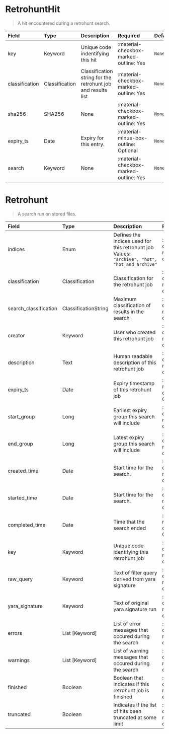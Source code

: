 [comment]: # (AUTOGENERATED MARKDOWN CONTENT. UPDATES TO ODM DOCUMENTATION SHOULD BE DONE THROUGH ASSEMBLYLINE-BASE REPO!)
# RetrohuntHit
> A hit encountered during a retrohunt search.

| Field | Type | Description | Required | Default |
| :--- | :--- | :--- | :--- | :--- |
| key | Keyword | Unique code indentifying this hit | <div style="width:100px">:material-checkbox-marked-outline: Yes</div> | `None` |
| classification | Classification | Classification string for the retrohunt job and results list | <div style="width:100px">:material-checkbox-marked-outline: Yes</div> | `None` |
| sha256 | SHA256 | None | <div style="width:100px">:material-checkbox-marked-outline: Yes</div> | `None` |
| expiry_ts | Date | Expiry for this entry. | <div style="width:100px">:material-minus-box-outline: Optional</div> | `None` |
| search | Keyword | None | <div style="width:100px">:material-checkbox-marked-outline: Yes</div> | `None` |




[comment]: # (AUTOGENERATED MARKDOWN CONTENT. UPDATES TO ODM DOCUMENTATION SHOULD BE DONE THROUGH ASSEMBLYLINE-BASE REPO!)
# Retrohunt
> A search run on stored files.

| Field | Type | Description | Required | Default |
| :--- | :--- | :--- | :--- | :--- |
| indices | Enum | Defines the indices used for this retrohunt job<br>Values:<br>`"archive", "hot", "hot_and_archive"` | <div style="width:100px">:material-checkbox-marked-outline: Yes</div> | `hot_and_archive` |
| classification | Classification | Classification for the retrohunt job | <div style="width:100px">:material-checkbox-marked-outline: Yes</div> | `None` |
| search_classification | ClassificationString | Maximum classification of results in the search | <div style="width:100px">:material-checkbox-marked-outline: Yes</div> | `None` |
| creator | Keyword | User who created this retrohunt job | <div style="width:100px">:material-checkbox-marked-outline: Yes</div> | `None` |
| description | Text | Human readable description of this retrohunt job | <div style="width:100px">:material-checkbox-marked-outline: Yes</div> | `None` |
| expiry_ts | Date | Expiry timestamp of this retrohunt job | <div style="width:100px">:material-minus-box-outline: Optional</div> | `None` |
| start_group | Long | Earliest expiry group this search will include | <div style="width:100px">:material-checkbox-marked-outline: Yes</div> | `None` |
| end_group | Long | Latest expiry group this search will include | <div style="width:100px">:material-checkbox-marked-outline: Yes</div> | `None` |
| created_time | Date | Start time for the search. | <div style="width:100px">:material-checkbox-marked-outline: Yes</div> | `None` |
| started_time | Date | Start time for the search. | <div style="width:100px">:material-checkbox-marked-outline: Yes</div> | `None` |
| completed_time | Date | Time that the search ended | <div style="width:100px">:material-minus-box-outline: Optional</div> | `None` |
| key | Keyword | Unique code identifying this retrohunt job | <div style="width:100px">:material-checkbox-marked-outline: Yes</div> | `None` |
| raw_query | Keyword | Text of filter query derived from yara signature | <div style="width:100px">:material-checkbox-marked-outline: Yes</div> | `None` |
| yara_signature | Keyword | Text of original yara signature run | <div style="width:100px">:material-checkbox-marked-outline: Yes</div> | `None` |
| errors | List [Keyword] | List of error messages that occured during the search | <div style="width:100px">:material-checkbox-marked-outline: Yes</div> | `None` |
| warnings | List [Keyword] | List of warning messages that occured during the search | <div style="width:100px">:material-checkbox-marked-outline: Yes</div> | `None` |
| finished | Boolean | Boolean that indicates if this retrohunt job is finished | <div style="width:100px">:material-checkbox-marked-outline: Yes</div> | `False` |
| truncated | Boolean | Indicates if the list of hits been truncated at some limit | <div style="width:100px">:material-checkbox-marked-outline: Yes</div> | `False` |


